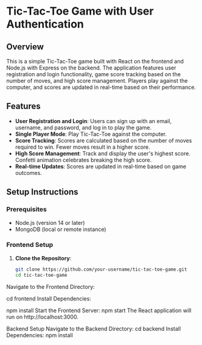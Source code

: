 # Tic-Tac-Toe Game with User Authentication

## Overview

This is a simple Tic-Tac-Toe game built with React on the frontend and Node.js with Express on the backend. The application features user registration and login functionality, game score tracking based on the number of moves, and high score management. Players play against the computer, and scores are updated in real-time based on their performance.

## Features

- **User Registration and Login**: Users can sign up with an email, username, and password, and log in to play the game.
- **Single Player Mode**: Play Tic-Tac-Toe against the computer.
- **Score Tracking**: Scores are calculated based on the number of moves required to win. Fewer moves result in a higher score.
- **High Score Management**: Track and display the user's highest score. Confetti animation celebrates breaking the high score.
- **Real-time Updates**: Scores are updated in real-time based on game outcomes.

## Setup Instructions

### Prerequisites

- Node.js (version 14 or later)
- MongoDB (local or remote instance)

### Frontend Setup

1. **Clone the Repository**:
   ```bash
   git clone https://github.com/your-username/tic-tac-toe-game.git
   cd tic-tac-toe-game
Navigate to the Frontend Directory:


cd frontend
Install Dependencies:


npm install
Start the Frontend Server:
npm start
The React application will run on http://localhost:3000.

Backend Setup
Navigate to the Backend Directory:
cd backend
Install Dependencies:
npm install
 
 
